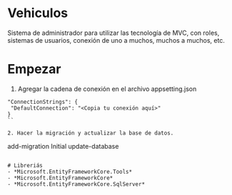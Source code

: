 # Vehiculos
Sistema de administrador para utilizar las tecnología de MVC, con roles, sistemas de usuarios, conexión de uno a muchos, muchos a muchos, etc.


# Empezar
 
 1. Agregar la cadena de conexión en el archivo appsetting.json
 ```
 "ConnectionStrings": {
  "DefaultConnection": "<Copia tu conexión aquí>"
}
``

2. Hacer la migración y actualizar la base de datos.
```
add-migration Initial
update-database
```

# Libreriás
- *Microsoft.EntityFrameworkCore.Tools*
- *Microsoft.EntityFrameworkCore*
- *Microsoft.EntityFrameworkCore.SqlServer*